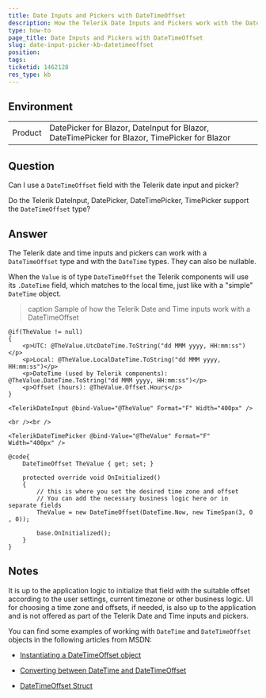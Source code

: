 ```yaml
---
title: Date Inputs and Pickers with DateTimeOffset
description: How the Telerik Date Inputs and Pickers work with the DateTimeOffset type
type: how-to
page_title: Date Inputs and Pickers with DateTimeOffset
slug: date-input-picker-kb-datetimeoffset
position: 
tags: 
ticketid: 1462128
res_type: kb
---
```


## Environment
<table>
	<tbody>
		<tr>
			<td>Product</td>
			<td>DatePicker for Blazor, DateInput for Blazor, DateTimePicker for Blazor, TimePicker for Blazor</td>
		</tr>
	</tbody>
</table>


## Question
Can I use a `DateTimeOffset` field with the Telerik date input and picker?

Do the Telerik DateInput, DatePicker, DateTimePicker, TimePicker support the `DateTimeOffset` type?

## Answer
The Telerik date and time inputs and pickers can work with a `DateTimeOffset` type and with the `DateTime` types. They can also be nullable.

When the `Value` is of type `DateTimeOffset` the Telerik components will use its `.DateTime` field, which matches to the local time, just like with a "simple" `DateTime` object.

>caption Sample of how the Telerik Date and Time inputs work with a DateTimeOffset

````CSHTML
@if(TheValue != null)
{
    <p>UTC: @TheValue.UtcDateTime.ToString("dd MMM yyyy, HH:mm:ss")</p>
    <p>Local: @TheValue.LocalDateTime.ToString("dd MMM yyyy, HH:mm:ss")</p>
    <p>DateTime (used by Telerik components): @TheValue.DateTime.ToString("dd MMM yyyy, HH:mm:ss")</p>
    <p>Offset (hours): @TheValue.Offset.Hours</p>
}

<TelerikDateInput @bind-Value="@TheValue" Format="F" Width="400px" />

<br /><br />

<TelerikDateTimePicker @bind-Value="@TheValue" Format="F" Width="400px" />

@code{
    DateTimeOffset TheValue { get; set; }

    protected override void OnInitialized()
    {
        // this is where you set the desired time zone and offset
        // You can add the necessary business logic here or in separate fields
        TheValue = new DateTimeOffset(DateTime.Now, new TimeSpan(3, 0 , 0));

        base.OnInitialized();
    }
}
````

## Notes

It is up to the application logic to initialize that field with the suitable offset according to the user settings, current timezone or other business logic. UI for choosing a time zone and offsets, if needed, is also up to the application and is not offered as part of the Telerik Date and Time inputs and pickers.

You can find some examples of working with `DateTime` and `DateTimeOffset` objects in the following articles from MSDN:

* [Instantiating a DateTimeOffset object](https://docs.microsoft.com/en-us/dotnet/standard/datetime/instantiating-a-datetimeoffset-object#datetimeoffset-constructors)

* [Converting between DateTime and DateTimeOffset](https://docs.microsoft.com/en-us/dotnet/standard/datetime/converting-between-datetime-and-offset)

* [DateTimeOffset Struct](https://docs.microsoft.com/en-us/dotnet/api/system.datetimeoffset?view=netcore-3.1)

